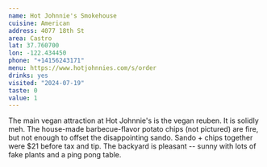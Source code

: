 ```yaml
---
name: Hot Johnnie's Smokehouse
cuisine: American 
address: 4077 18th St
area: Castro
lat: 37.760700
lon: -122.434450
phone: "+14156243171"
menu: https://www.hotjohnnies.com/s/order
drinks: yes 
visited: "2024-07-19"
taste: 0
value: 1
---
```


The main vegan attraction at Hot Johnnie's is the vegan reuben. It is solidly meh. The house-made barbecue-flavor potato chips (not pictured) are fire, but not enough to offset the disappointing sando. Sando + chips together were $21 before tax and tip. The backyard is pleasant -- sunny with lots of fake plants and a ping pong table.